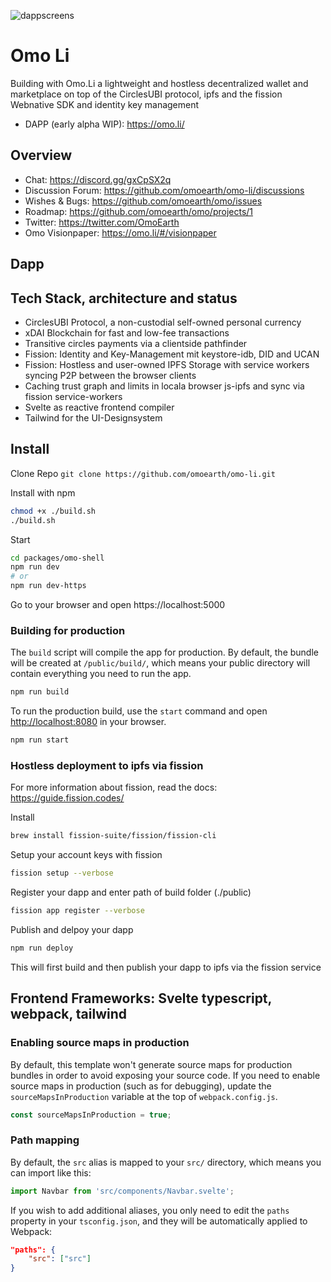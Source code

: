 ![dappscreens](https://user-images.githubusercontent.com/747161/99851260-29611000-2b7f-11eb-9223-e84578960e41.png)

# Omo Li
Building with Omo.Li a lightweight and hostless decentralized wallet and marketplace on top of the CirclesUBI protocol, ipfs and the fission Webnative SDK and identity key management

- DAPP (early alpha WIP): https://omo.li/

## Overview

- Chat: https://discord.gg/gxCpSX2q
- Discussion Forum: https://github.com/omoearth/omo-li/discussions
- Wishes & Bugs: https://github.com/omoearth/omo/issues
- Roadmap: https://github.com/omoearth/omo/projects/1
- Twitter: https://twitter.com/OmoEarth
- Omo Visionpaper: https://omo.li/#/visionpaper

## Dapp


## Tech Stack, architecture and status
- CirclesUBI Protocol, a non-custodial self-owned personal currency 
- xDAI Blockchain for fast and low-fee transactions
- Transitive circles payments via a clientside pathfinder 
- Fission: Identity and Key-Management mit keystore-idb, DID and UCAN 
- Fission: Hostless and user-owned IPFS Storage with service workers syncing P2P between the browser clients
- Caching trust graph and limits in locala browser js-ipfs and sync via fission service-workers
- Svelte as reactive frontend compiler
- Tailwind for the UI-Designsystem

## Install

Clone Repo 
`git clone https://github.com/omoearth/omo-li.git`


Install with npm
```bash
chmod +x ./build.sh
./build.sh
```

Start
```bash
cd packages/omo-shell
npm run dev
# or
npm run dev-https
```
Go to your browser and open https://localhost:5000


### Building for production
The `build` script will compile the app for production. By default, the bundle will be created at `/public/build/`, which means your public directory will contain everything you need to run the app.

```bash
npm run build
```

To run the production build, use the `start` command and open [http://localhost:8080](http://localhost:8080) in your browser.

```bash
npm run start
```

### Hostless deployment to ipfs via fission
For more information about fission, read the docs: 
https://guide.fission.codes/

Install
```bash
brew install fission-suite/fission/fission-cli
```

Setup your account keys with fission
```bash
fission setup --verbose
```

Register your dapp and enter path of build folder (./public)
```bash
fission app register --verbose
```

Publish and delpoy your dapp
```bash
npm run deploy
```
This will first build and then publish your dapp to ipfs via the fission service


## Frontend Frameworks: Svelte typescript, webpack, tailwind

### Enabling source maps in production
By default, this template won't generate source maps for production bundles in order to avoid exposing your source code. If you need to enable source maps in production (such as for debugging), update the `sourceMapsInProduction` variable at the top of `webpack.config.js`.

```js
const sourceMapsInProduction = true;
```

### Path mapping
By default, the `src` alias is mapped to your `src/` directory, which means you can import like this:

```js
import Navbar from 'src/components/Navbar.svelte';
```

If you wish to add additional aliases, you only need to edit the `paths` property in your `tsconfig.json`, and they will be automatically applied to Webpack:

```json
"paths": {
    "src": ["src"]
}
```
